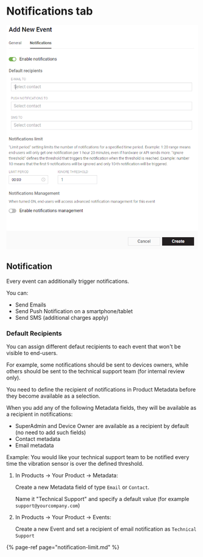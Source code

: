 # Notifications tab

![](../../../.gitbook/assets/new_ev_notifspng.png)

## Notification

Every event can additionally trigger notifications.

You can:

* Send Emails
* Send Push Notification on a smartphone/tablet
* Send SMS \(additional charges apply\)

### Default Recipients

You can assign different defaut recipients to each event that won't be visible to end-users.

For example, some notifications should be sent to devices owners, while others should be sent to the technical support team \(for internal review only\).

You need to define the recipient of notifications in Product Metadata before they become available as a selection.

When you add any of the following Metadata fields, they will be available as a recipient in notifications:

* SuperAdmin and Device Owner are available as a recipient by default \(no need to add such fields\)
* Contact metadata
* Email metadata

Example: You would like your technical support team to be notified every time the vibration sensor is over the defined threshold.

1. In Products -&gt; Your Product -&gt; Metadata:

   Create a new Metadata field of type `Email` or `Contact`.

   Name it "Technical Support" and specify a default value \(for example `support@yourcompany.com`\)

2. In Products -&gt; Your Product -&gt; Events:

   Create a new Event and set a recipient of email notification as `Technical Support`

{% page-ref page="notification-limit.md" %}













